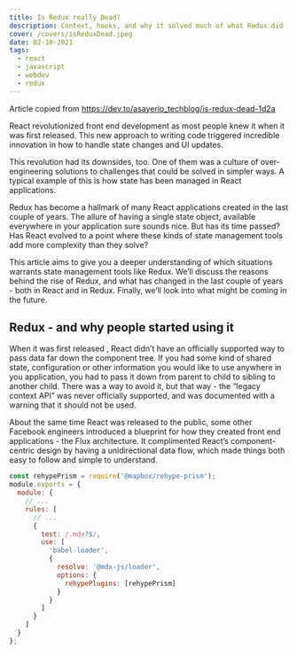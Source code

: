 ```yaml
---
title: Is Redux really Dead?
description: Context, hooks, and why it solved much of what Redux did
cover: /covers/isReduxDead.jpeg
date: 02-10-2021
tags:
  - react
  - javascript
  - webdev
  - redux
---
```


Article copied from https://dev.to/asayerio_techblog/is-redux-dead-1d2a

React revolutionized front end development as most people knew it when it was first released. This new approach to writing code triggered incredible innovation in how to handle state changes and UI updates.

This revolution had its downsides, too. One of them was a culture of over-engineering solutions to challenges that could be solved in simpler ways. A typical example of this is how state has been managed in React applications.

Redux has become a hallmark of many React applications created in the last couple of years. The allure of having a single state object, available everywhere in your application sure sounds nice. But has its time passed? Has React evolved to a point where these kinds of state management tools add more complexity than they solve?

This article aims to give you a deeper understanding of which situations warrants state management tools like Redux. We’ll discuss the reasons behind the rise of Redux, and what has changed in the last couple of years - both in React and in Redux. Finally, we’ll look into what might be coming in the future.

## Redux - and why people started using it

When it was first released , React didn’t have an officially supported way to pass data far down the component tree. If you had some kind of shared state, configuration or other information you would like to use anywhere in you application, you had to pass it down from parent to child to sibling to another child. There was a way to avoid it, but that way - the “legacy context API” was never officially supported, and was documented with a warning that it should not be used.

About the same time React was released to the public, some other Facebook engineers introduced a blueprint for how they created front end applications - the Flux architecture. It complimented React’s component-centric design by having a unidirectional data flow, which made things both easy to follow and simple to understand.

```js
const rehypePrism = require('@mapbox/rehype-prism');
module.exports = {
  module: {
    // ...
    rules: [
      // ...
      {
        test: /.mdx?$/,
        use: [
          'babel-loader',
          {
            resolve: '@mdx-js/loader',
            options: {
              rehypePlugins: [rehypePrism]
            }
          }
        ]
      }
    ]
  }
};
```

